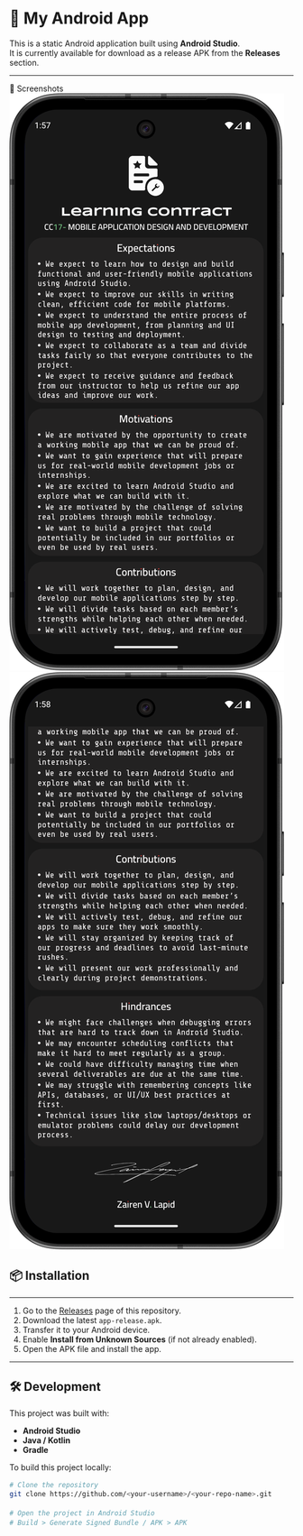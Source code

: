 # 📱 My Android App

This is a static Android application built using **Android Studio**.  
It is currently available for download as a release APK from the **Releases** section.


---
📸 Screenshots
![Screenshot1](app/src/main/res/drawable/Screenshot1.png)
![Screenshot2](app/src/main/res/drawable/Screenshot2.png)
## 📦 Installation

---
1. Go to the [Releases](../../releases) page of this repository.  
2. Download the latest `app-release.apk`.  
3. Transfer it to your Android device.  
4. Enable **Install from Unknown Sources** (if not already enabled).  
5. Open the APK file and install the app.

---

## 🛠️ Development

This project was built with:
- **Android Studio**
- **Java / Kotlin**
- **Gradle**

To build this project locally:

```bash
# Clone the repository
git clone https://github.com/<your-username>/<your-repo-name>.git

# Open the project in Android Studio
# Build > Generate Signed Bundle / APK > APK
```

